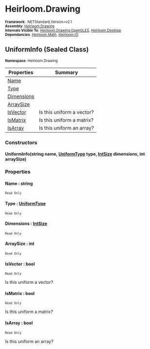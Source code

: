 # Heirloom.Drawing

<small>**Framework**: .NETStandard,Version=v2.1</small>  
<small>**Assembly**: [Heirloom.Drawing](../Heirloom.Drawing/Heirloom.Drawing.md)</small>  
<small>**Internals Visible To**: [Heirloom.Drawing.OpenGLES](../Heirloom.Drawing.OpenGLES/Heirloom.Drawing.OpenGLES.md), [Heirloom.Desktop](../Heirloom.Desktop/Heirloom.Desktop.md)</small>  
<small>**Dependancies**: [Heirloom.Math](../Heirloom.Math/Heirloom.Math.md), [Heirloom.IO](../Heirloom.IO/Heirloom.IO.md)</small>  

## UniformInfo (Sealed Class)
<small>**Namespace**: Heirloom.Drawing</sub></small>  

| Properties | Summary |
|------------|---------|
| [Name](#NAM5943D12B) |  |
| [Type](#TYP233312DE) |  |
| [Dimensions](#DIMA3278683) |  |
| [ArraySize](#ARRE1891CFE) |  |
| [IsVector](#ISV79DF967F) | Is this uniform a vector? |
| [IsMatrix](#ISM973708CD) | Is this uniform a matrix? |
| [IsArray](#ISAE8254ADF) | Is this uniform an array? |

### Constructors

#### UniformInfo(string name, [UniformType](Heirloom.Drawing.UniformType.md) type, [IntSize](../Heirloom.Math/Heirloom.Math.IntSize.md) dimensions, int arraySize)

### Properties

#### <a name="NAM5943D12B"></a>Name : string

<small>`Read Only`</small>

#### <a name="TYP233312DE"></a>Type : [UniformType](Heirloom.Drawing.UniformType.md)

<small>`Read Only`</small>

#### <a name="DIMA3278683"></a>Dimensions : [IntSize](../Heirloom.Math/Heirloom.Math.IntSize.md)

<small>`Read Only`</small>

#### <a name="ARRE1891CFE"></a>ArraySize : int

<small>`Read Only`</small>

#### <a name="ISV79DF967F"></a>IsVector : bool

<small>`Read Only`</small>

Is this uniform a vector?

#### <a name="ISM973708CD"></a>IsMatrix : bool

<small>`Read Only`</small>

Is this uniform a matrix?

#### <a name="ISAE8254ADF"></a>IsArray : bool

<small>`Read Only`</small>

Is this uniform an array?

